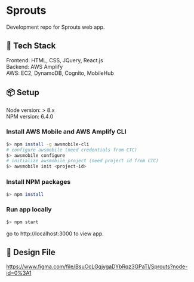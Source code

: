 # Sprouts
Development repo for Sprouts web app.

## :bullettrain_side: Tech Stack
Frontend: HTML, CSS, JQuery, React.js <br/>
Backend: AWS Amplify <br/>
AWS: EC2, DynamoDB, Cognito, MobileHub 

## :package: Setup
Node version: > 8.x <br/>
NPM version: 6.4.0

### Install AWS Mobile and AWS Amplify CLI

```bash
$> npm install -g awsmobile-cli
# configure awsmobile (need credentials from CTC)
$> awsmobile configure
# initialize awsmobile project (need project id from CTC)
$> awsmobile init <project-id>
```

### Install NPM packages

```bash
$> npm install
```

### Run app locally

```bash
$> npm start
```

go to http://localhost:3000 to view app.

## :triangular_ruler: Design File
https://www.figma.com/file/BsuOcLGqjygaDYbRqz3GPaTl/Sprouts?node-id=0%3A1
